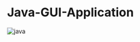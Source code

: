 # Java-GUI-Application

![java](https://user-images.githubusercontent.com/39347739/50257096-5fa81a80-03bf-11e9-9d05-0e5ed0f406f3.PNG)
